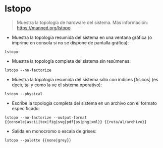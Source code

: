 # lstopo

> Muestra la topología de hardware del sistema.
> Más información: <https://manned.org/lstopo>.

- Muestra la topología resumida del sistema en una ventana gráfica (o imprime en consola si no se dispone de pantalla gráfica):

`lstopo`

- Muestra la topología completa del sistema sin resúmenes:

`lstopo --no-factorize`

- Muestra la topología resumida del sistema sólo con índices [físicos] (es decir, tal y como la ve el sistema operativo):

`lstopo --physical`

- Escribe la topología completa del sistema en un archivo con el formato especificado:

`lstopo --no-factorize --output-format {{console|ascii|tex|fig|svg|pdf|ps|png|xml}} {{ruta/al/archivo}}`

- Salida en monocromo o escala de grises:

`lstopo --palette {{none|grey}}`
